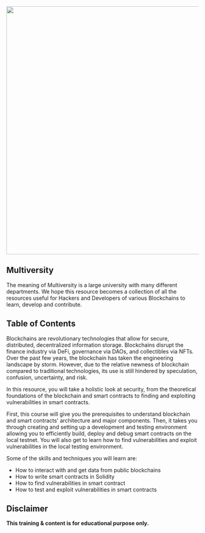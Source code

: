 <img src="https://raw.githubusercontent.com/wefuzz/multiversity/main/static/img/multiversityx2.png" width="650px"/>

## Multiversity
The meaning of Multiversity is a large university with many different departments. We hope this resource becomes a collection of all the resources useful for Hackers and Developers of various Blockchains to learn, develop and contribute.



## Table of Contents
Blockchains are revolutionary technologies that allow for secure, distributed, decentralized information storage. Blockchains disrupt the finance industry via DeFi, governance via DAOs, and collectibles via NFTs. Over the past few years, the blockchain has taken the engineering landscape by storm. However, due to the relative newness of blockchain compared to traditional technologies, its use is still hindered by speculation, confusion, uncertainty, and risk.

In this resource, you will take a holistic look at security, from the theoretical foundations of the blockchain and smart contracts to finding and exploiting vulnerabilities in smart contracts.

First, this course will give you the prerequisites to understand blockchain and smart contracts' architecture and major components. Then, it takes you through creating and setting up a development and testing environment allowing you to efficiently build, deploy and debug smart contracts on the local testnet. You will also get to learn how to find vulnerabilities and exploit vulnerabilities in the local testing environment.

Some of the skills and techniques you will learn are:
- How to interact with and get data from public blockchains
- How to write smart contracts in  Solidity
- How to find vulnerabilities in smart contract
- How to test and exploit vulnerabilities in smart contracts


## Disclaimer

**This training & content is for educational purpose only.**

